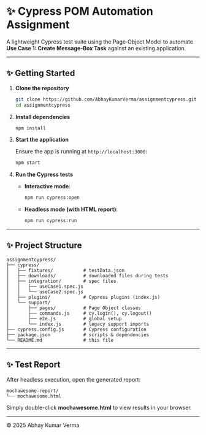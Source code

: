 # ✨ Cypress POM Automation Assignment

A lightweight Cypress test suite using the Page‑Object Model to automate **Use Case 1: Create Message‑Box Task** against an existing application.

---

## ✨ Getting Started

1. **Clone the repository**

   ```bash
   git clone https://github.com/AbhayKumarVerma/assignmentcypress.git
   cd assignmentcypress
   ```

2. **Install dependencies**

   ```bash
   npm install
   ```

3. **Start the application**

   Ensure the app is running at `http://localhost:3000`:

   ```bash
   npm start
   ```

4. **Run the Cypress tests**

   * **Interactive mode**:

     ```bash
     npm run cypress:open
     ```

   * **Headless mode (with HTML report)**:

     ```bash
     npm run cypress:run
     ```

---

## ✨ Project Structure

```plaintext
assignmentcypress/
├── cypress/
│   ├── fixtures/           # testData.json
│   ├── downloads/          # downloaded files during tests
│   ├── integration/        # spec files
│   │   ├── useCase1.spec.js
│   │   └── useCase2.spec.js
│   ├── plugins/            # Cypress plugins (index.js)
│   └── support/
│       ├── pages/          # Page Object classes
│       ├── commands.js     # cy.login(), cy.logout()
│       ├── e2e.js          # global setup
│       └── index.js        # legacy support imports
├── cypress.config.js       # Cypress configuration
├── package.json            # scripts & dependencies
└── README.md               # this file
```

---

## ✨ Test Report

After headless execution, open the generated report:

```plaintext
mochawesome-report/
└── mochawesome.html
```

Simply double-click **mochawesome.html** to view results in your browser.

---

© 2025 Abhay Kumar Verma
